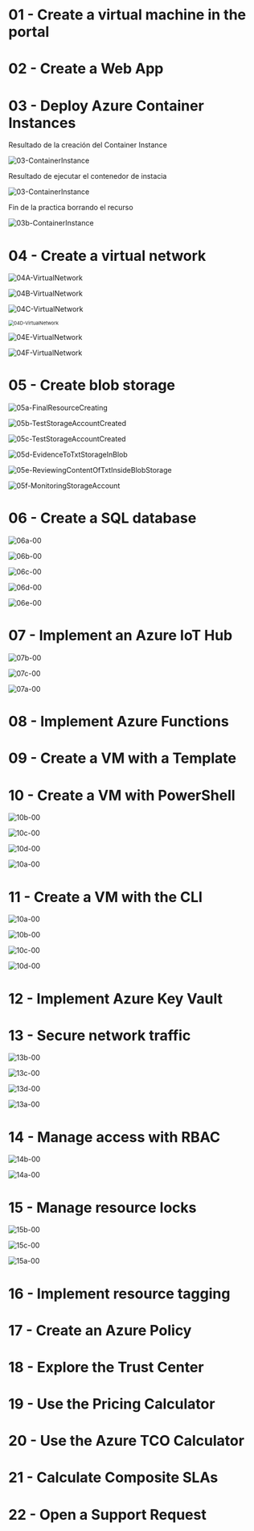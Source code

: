 # 01 - Create a virtual machine in the portal



# 02 - Create a Web App



# 03 - Deploy Azure Container Instances

Resultado de la creación del Container Instance

![03-ContainerInstance](Evidencia/03-ContainerInstance.png)

Resultado de ejecutar el contenedor de instacia

![03-ContainerInstance](Evidencia/03A-ContainerInstance.png)

Fin de la practica borrando el recurso

![03b-ContainerInstance](Evidencia/03b-ContainerInstance.png)



# 04 - Create a virtual network

![04A-VirtualNetwork](Evidencia/04A-VirtualNetwork.png)



![04B-VirtualNetwork](Evidencia/04B-VirtualNetwork.png)

![04C-VirtualNetwork](Evidencia/04C-VirtualNetwork.png)

<img src="Evidencia/04D-VirtualNetwork.png" alt="04D-VirtualNetwork" style="zoom:67%;" />

![04E-VirtualNetwork](Evidencia/04E-VirtualNetwork.png)

![04F-VirtualNetwork](Evidencia/04F-VirtualNetwork.png)

# 05 - Create blob storage

![05a-FinalResourceCreating](Evidencia/05a-FinalResourceCreating.png)

![05b-TestStorageAccountCreated](Evidencia/05b-TestStorageAccountCreated.png)

![05c-TestStorageAccountCreated](Evidencia/05c-TestStorageAccountCreated.png)

![05d-EvidenceToTxtStorageInBlob](Evidencia/05d-EvidenceToTxtStorageInBlob.png)

![05e-ReviewingContentOfTxtInsideBlobStorage](Evidencia/05e-ReviewingContentOfTxtInsideBlobStorage.png)

![05f-MonitoringStorageAccount](Evidencia/05f-MonitoringStorageAccount.png)



# 06 - Create a SQL database

 

![06a-00](Evidencia/06a-00.png)

![06b-00](Evidencia/06b-00.png)

![06c-00](Evidencia/06c-00.png)

![06d-00](Evidencia/06d-00.png)

![06e-00](Evidencia/06e-00.png)

# 07 - Implement an Azure IoT Hub

![07b-00](Evidencia/07a-00.png)

![07c-00](Evidencia/07b-00.png)

![07a-00](Evidencia/07c-00.png)



# 08 - Implement Azure Functions



# 09 - Create a VM with a Template



# 10 - Create a VM with PowerShell





![10b-00](Evidencia/10a-00.png)

![10c-00](Evidencia/10b-00.png)

![10d-00](Evidencia/10c-00.png)

![10a-00](Evidencia/10d-00.png)

# 11 - Create a VM with the CLI

![10a-00](Evidencia/10a-00.png)

![10b-00](Evidencia/10b-00.png)

![10c-00](Evidencia/10c-00.png)

![10d-00](Evidencia/10d-00.png)

# 12 - Implement Azure Key Vault

# 13 - Secure network traffic

![13b-00](Evidencia/13a-00.png)

![13c-00](Evidencia/13b-00.png)

![13d-00](Evidencia/13c-00.png)

![13a-00](Evidencia/13d-00.png)

# 14 - Manage access with RBAC

![14b-00](Evidencia/14a-00.png)

![14a-00](Evidencia/14b-00.png)

# 15 - Manage resource locks

![15b-00](Evidencia/15a-00.png)

![15c-00](Evidencia/15b-00.png)

![15a-00](Evidencia/15c-00.png)

# 16 - Implement resource tagging



# 17 - Create an Azure Policy

# 18 - Explore the Trust Center

# 19 - Use the Pricing Calculator

# 20 - Use the Azure TCO Calculator

# 21 - Calculate Composite SLAs

# 22 - Open a Support Request
